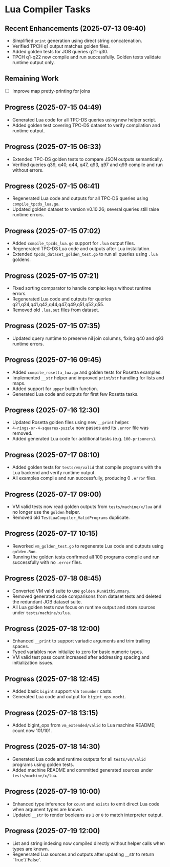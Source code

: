 # Lua Compiler Tasks

## Recent Enhancements (2025-07-13 09:40)
- Simplified `print` generation using direct string concatenation.
- Verified TPCH q1 output matches golden files.
- Added golden tests for JOB queries q21-q30.
- TPCH q1-q22 now compile and run successfully. Golden tests validate
  runtime output only.

## Remaining Work
- [ ] Improve map pretty-printing for joins

## Progress (2025-07-15 04:49)
- Generated Lua code for all TPC-DS queries using new helper script.
- Added golden test covering TPC-DS dataset to verify compilation and runtime output.

## Progress (2025-07-15 06:33)
- Extended TPC-DS golden tests to compare JSON outputs semantically.
- Verified queries q39, q40, q44, q47, q93, q97 and q99 compile and run without errors.

## Progress (2025-07-15 06:41)
- Regenerated Lua code and outputs for all TPC-DS queries using `compile_tpcds_lua.go`.
- Updated golden dataset to version v0.10.26; several queries still raise runtime errors.

## Progress (2025-07-15 07:02)
- Added `compile_tpcds_lua.go` support for `.lua` output files.
- Regenerated TPC-DS Lua code and outputs after Lua installation.
- Extended `tpcds_dataset_golden_test.go` to run all queries using `.lua` goldens.

## Progress (2025-07-15 07:21)
- Fixed sorting comparator to handle complex keys without runtime errors.
- Regenerated Lua code and outputs for queries q21,q24,q41,q42,q44,q47,q49,q51,q52,q55.
- Removed old `.lua.out` files from dataset.

## Progress (2025-07-15 07:35)
- Updated query runtime to preserve nil join columns, fixing q40 and q93 runtime errors.

## Progress (2025-07-16 09:45)
- Added `compile_rosetta_lua.go` and golden tests for Rosetta examples.
- Implemented `__str` helper and improved `print`/`str` handling for lists and maps.
- Added support for `upper` builtin function.
- Generated Lua code and outputs for first few Rosetta tasks.

## Progress (2025-07-16 12:30)
- Updated Rosetta golden files using new `__print` helper.
- `4-rings-or-4-squares-puzzle` now passes and its `.error` file was removed.
- Added generated Lua code for additional tasks (e.g. `100-prisoners`).

## Progress (2025-07-17 08:10)
- Added golden tests for `tests/vm/valid` that compile programs with the Lua backend and verify runtime output.
- All examples compile and run successfully, producing 0 `.error` files.

## Progress (2025-07-17 09:00)
- VM valid tests now read golden outputs from `tests/machine/x/lua` and no longer use the `golden` helper.
- Removed old `TestLuaCompiler_ValidPrograms` duplicate.

## Progress (2025-07-17 10:15)
- Reworked `vm_golden_test.go` to regenerate Lua code and outputs using `golden.Run`.
- Running the golden tests confirmed all 100 programs compile and run successfully with no `.error` files.

## Progress (2025-07-18 08:45)
- Converted VM valid suite to use `golden.RunWithSummary`.
- Removed generated code comparisons from dataset tests and deleted the redundant JOB dataset suite.
- All Lua golden tests now focus on runtime output and store sources under `tests/machine/x/lua`.

## Progress (2025-07-18 12:00)
- Enhanced `__print` to support variadic arguments and trim trailing spaces.
- Typed variables now initialize to zero for basic numeric types.
- VM valid test pass count increased after addressing spacing and initialization issues.

## Progress (2025-07-18 12:45)
- Added basic `bigint` support via `tonumber` casts.
- Generated Lua code and output for `bigint_ops.mochi`.

## Progress (2025-07-18 13:15)
- Added bigint_ops from `vm_extended/valid` to Lua machine README; count now 101/101.

## Progress (2025-07-18 14:30)
- Generated Lua code and runtime outputs for all `tests/vm/valid` programs using golden tests.
- Added machine README and committed generated sources under `tests/machine/x/lua`.

## Progress (2025-07-19 10:00)
- Enhanced type inference for `count` and `exists` to emit direct Lua code when
  argument types are known.
- Updated `__str` to render booleans as `1` or `0` to match interpreter output.

## Progress (2025-07-19 12:00)
- List and string indexing now compiled directly without helper calls when types are known.
- Regenerated Lua sources and outputs after updating __str to return 'True'/'False'.
